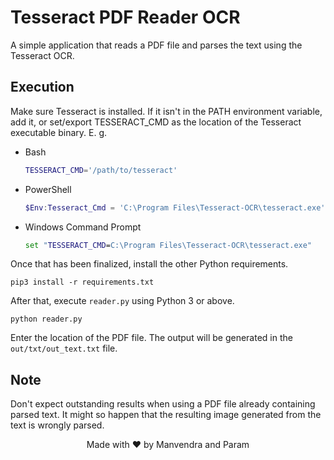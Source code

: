 # Tesseract PDF Reader OCR
A simple application that reads a PDF file
and parses the text using the Tesseract OCR.

## Execution
Make sure Tesseract is installed. If it isn't in the PATH
environment variable, add it, or set/export TESSERACT_CMD
as the location of the Tesseract executable binary.
E. g.
- Bash
  ``` bash
  TESSERACT_CMD='/path/to/tesseract'
  ```
- PowerShell
  ``` powershell
  $Env:Tesseract_Cmd = 'C:\Program Files\Tesseract-OCR\tesseract.exe'
  ```
- Windows Command Prompt
  ``` cmd
  set "TESSERACT_CMD=C:\Program Files\Tesseract-OCR\tesseract.exe"
  ```

Once that has been finalized, install the other Python requirements.
```
pip3 install -r requirements.txt
```

After that, execute `reader.py` using Python 3 or above.
```
python reader.py
```

Enter the location of the PDF file. The output will be generated in the `out/txt/out_text.txt` file.

## Note
Don't expect outstanding results
when using a PDF file already containing parsed text. It might
so happen that the resulting image generated from the text
is wrongly parsed.

<div align='center'>Made with ❤ by Manvendra and Param</div>